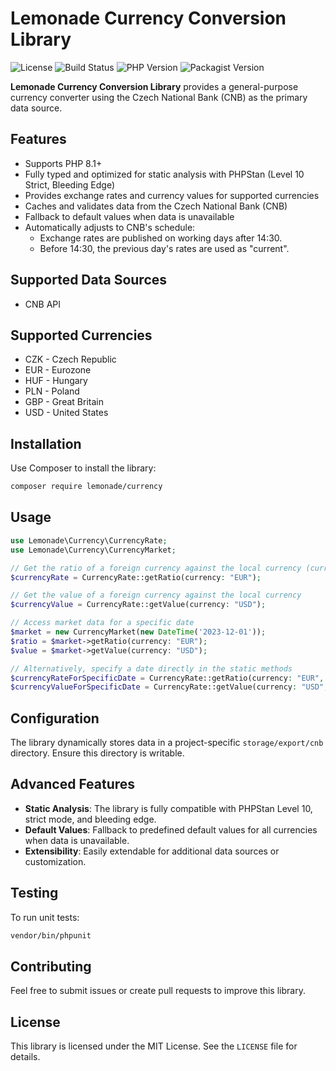 # Lemonade Currency Conversion Library

![License](https://img.shields.io/badge/license-MIT-green)
![Build Status](https://img.shields.io/github/actions/workflow/status/johnnyxlemonade/component_currency/php-ci.yml?branch=master&label=build)
![PHP Version](https://img.shields.io/badge/php-%3E%3D8.1-blue)
![Packagist Version](https://img.shields.io/packagist/v/lemonade/component_currency)

**Lemonade Currency Conversion Library** provides a general-purpose currency converter using the Czech National Bank (CNB) as the primary data source.

## Features
- Supports PHP 8.1+
- Fully typed and optimized for static analysis with PHPStan (Level 10 Strict, Bleeding Edge)
- Provides exchange rates and currency values for supported currencies
- Caches and validates data from the Czech National Bank (CNB)
- Fallback to default values when data is unavailable
- Automatically adjusts to CNB's schedule:
    - Exchange rates are published on working days after 14:30.
    - Before 14:30, the previous day's rates are used as "current".

## Supported Data Sources
- CNB API

## Supported Currencies
- CZK - Czech Republic
- EUR - Eurozone
- HUF - Hungary
- PLN - Poland
- GBP - Great Britain
- USD - United States

## Installation
Use Composer to install the library:
```bash
composer require lemonade/currency
```

## Usage

```php
use Lemonade\Currency\CurrencyRate;
use Lemonade\Currency\CurrencyMarket;

// Get the ratio of a foreign currency against the local currency (current day)
$currencyRate = CurrencyRate::getRatio(currency: "EUR");

// Get the value of a foreign currency against the local currency
$currencyValue = CurrencyRate::getValue(currency: "USD");

// Access market data for a specific date
$market = new CurrencyMarket(new DateTime('2023-12-01'));
$ratio = $market->getRatio(currency: "EUR");
$value = $market->getValue(currency: "USD");

// Alternatively, specify a date directly in the static methods
$currencyRateForSpecificDate = CurrencyRate::getRatio(currency: "EUR", date: new DateTime('2023-12-01'));
$currencyValueForSpecificDate = CurrencyRate::getValue(currency: "USD", date: new DateTime('2023-12-01'));
```

## Configuration
The library dynamically stores data in a project-specific `storage/export/cnb` directory. Ensure this directory is writable.

## Advanced Features
- **Static Analysis**: The library is fully compatible with PHPStan Level 10, strict mode, and bleeding edge.
- **Default Values**: Fallback to predefined default values for all currencies when data is unavailable.
- **Extensibility**: Easily extendable for additional data sources or customization.

## Testing
To run unit tests:
```bash
vendor/bin/phpunit
```

## Contributing
Feel free to submit issues or create pull requests to improve this library.

## License
This library is licensed under the MIT License. See the `LICENSE` file for details.

